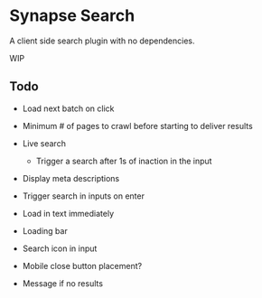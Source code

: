 # Synapse Search

A client side search plugin with no dependencies.

WIP

## Todo
- Load next batch on click
- Minimum # of pages to crawl before starting to deliver results
- Live search
	+ Trigger a search after 1s of inaction in the input
- Display meta descriptions
- Trigger search in inputs on enter
- Load in text immediately

- Loading bar
- Search icon in input
- Mobile close button placement?
- Message if no results
